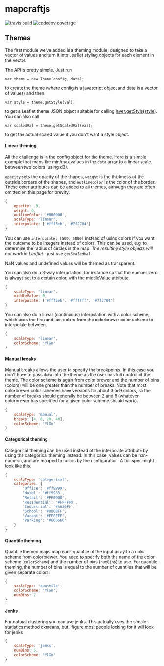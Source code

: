 # mapcraftjs

[![travis build](https://img.shields.io/travis/mapcraftlabs/mapcraftjs.svg?style=flat-square)](https://travis-ci.org/mapcraftlabs/planning-tools)
[![codecov coverage](https://img.shields.io/codecov/c/github/mapcraftlabs/planning-tools.svg?style=flat-square)](https://codecov.io/github/mapcraftlabs/planning-tools)

## Themes

The first module we've added is a theming module, designed to take a vector of values and turn it into Leaflet styling objects for each element in the vector.

The API is pretty simple.  Just run 

`var theme = new Theme(config, data);`

to create the theme (where config is a javascript object and data is a vector of values) and then

`var style = theme.getStyle(val);`

to get a Leaflet theme JSON object suitable for calling [layer.getStyle(style)](http://leafletjs.com/reference.html#path-setstyle).  You can also call

`var scaledVal = theme.getScaledVal(val);`

to get the actual scaled value if you don't want a style object.

#### Linear theming
 
All the challenge is in the config object for the theme.  Here is a simple example that maps the min/max values in the `data` array to a linear scale between two colors (using d3). 

`opacity` sets the opacity of the shapes, `weight` is the thickness of the outside borders of the shapes, and `outlineColor` is the color of the border.  These other attributes can be added to all themes, although they are often omitted on this page for brevity.

```javascript
{
    opacity: .9,
    weight: 0,
    outlineColor: '#000000',
    scaleType: 'linear',
    interpolate: ['#fff5eb', '#7f2704']
}
```

You can use `interpolate: [500, 5000]` instead of using colors if you want the outcome to be integers instead of colors.  This can be used, e.g. to determine the radius of circles in the map.  *The resulting style objects will not work in Leaflet - just use `getScaledVal`*.

NaN values and undefined values will be themed as transparent.

You can also do a 3-way interpolation, for instance so that the number zero is always set to a certain color, with the middleValue attribute.

```javascript
{
    scaleType: 'linear',
    middleValue: 0,
    interpolate: ['#fff5eb', '#ffffff', '#7f2704']
}
```

You can also do a linear (continuous) interpolation with a color scheme, which uses the first and last colors from the colorbrewer color scheme to interpolate between.

```javascript
{
    scaleType: 'linear',
    colorScheme: 'YlGn'
}
```

#### Manual breaks

Manual breaks allows the user to specify the breakpoints.  In this case you don't have to pass `data` into the theme as the user has full control of the theme.  The color scheme is again from color brewer and the number of bins (colors) will be one greater than the number of breaks.  Note that most colorbrewer color schemes have versions for about 3 to 9 colors, so the number of breaks should generally be between 2 and 8 (whatever colorbrewer has specified for a given color scheme should work).

```javascript
{
    scaleType: 'manual',
    breaks: [4, 8, 20, 40],
    colorScheme: 'YlGn'
}
```

#### Categorical theming

Categorical theming can be used instead of the interpolate attribute by using the categorical theming instead.  In this case, values can be non-numeric, and are mapped to colors by the configuration.  A full spec might look like this.

```javascript
{
    scaleType: 'categorical',
    categories: {
        'Office': '#ff9999',
        'Hotel': '#ff9933',
        'Retail': '#FF0000',
        'Residential': '#FFFF00',
        'Industrial': '#A020F0',
        'School': '#0000FF',
        'Vacant': '#FFFFFF',
        'Parking': '#666666'
    }
}
```

#### Quantile theming

Quantile themed maps map each quantile of the input array to a color scheme from [colorbrewer](http://colorbrewer2.org/).  You need to specify both the name of the color scheme (`colorScheme`) and the number of bins (`numBins`) to use.  For quantile theming, the number of bins is equal to the number of quantiles that will be given separate colors.

```javascript
{
    scaleType: 'quantile',
    colorScheme: 'YlGn',
    numBins: 7
}
```

#### Jenks

For natural clustering you can use jenks. This actually uses the simple-statistics method ckmeans, but I figure most people looking for it will look for jenks.

```javascript
{
    scaleType: 'jenks',
    numBins: 5,
    colorScheme: 'YlGn'
}
```
